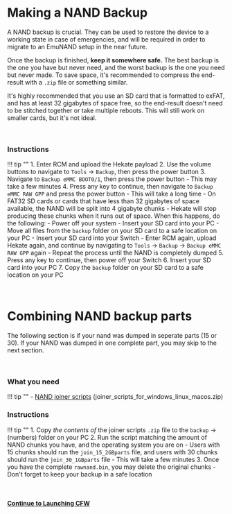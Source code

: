 # Making a NAND Backup

A NAND backup is crucial. They can be used to restore the device to a working state in case of emergencies, and will be required in order to migrate to an EmuNAND setup in the near future.

Once the backup is finished, **keep it somewhere safe.** The best backup is the one you have but never need, and the worst backup is the one you need but never made. To save space, it's recommended to compress the end-result with a `.zip` file or something similar.

It's highly recommended that you use an SD card that is formatted to exFAT, and has at least 32 gigabytes of space free, so the end-result doesn't need to be stitched together or take multiple reboots. This will still work on smaller cards, but it's not ideal.

&nbsp;

### Instructions

!!! tip ""
    1. Enter RCM and upload the Hekate payload
    2. Use the volume buttons to navigate to `Tools` -> `Backup`, then press the power button
    3. Navigate to `Backup eMMC BOOT0/1`, then press the power button
    - This may take a few minutes
    4. Press any key to continue, then navigate to `Backup eMMC RAW GPP` and press the power button
        - This will take a long time
        - On FAT32 SD cards or cards that have less than 32 gigabytes of space available, the NAND will be split into 4 gigabyte chunks
            - Hekate will stop producing these chunks when it runs out of space. When this happens, do the following:
            - Power off your system
            - Insert your SD card into your PC
            - Move all files from the `backup` folder on your SD card to a safe location on your PC
            - Insert your SD card into your Switch
            - Enter RCM again, upload Hekate again, and continue by navigating to `Tools` -> `Backup` -> `Backup eMMC RAW GPP` again
            - Repeat the process until the NAND is completely dumped
    5. Press any key to continue, then power off your Switch
    6. Insert your SD card into your PC
    7. Copy the `backup` folder on your SD card to a safe location on your PC

&nbsp;

# Combining NAND backup parts

The following section is if your nand was dumped in seperate parts (15 or 30). If your NAND was dumped in one complete part, you may skip to the next section. 

&nbsp;

### What you need

!!! tip ""
    - [NAND joiner scripts](https://github.com/CTCaer/hekate/releases/) (joiner_scripts_for_windows_linux_macos.zip)

### Instructions

!!! tip ""
    1. Copy *the contents of* the joiner scripts `.zip` file to the `backup` -> (numbers) folder on your PC
    2. Run the script matching the amount of NAND chunks you have, and the operating system you are on
    - Users with 15 chunks should run the `join_15_2GBparts` file, and users with 30 chunks should run the `join_30_1GBparts` file
    - This will take a few minutes
    3. Once you have the complete `rawnand.bin`, you may delete the original chunks
    - Don't forget to keep your backup in a safe location

&nbsp;

#### [Continue to Launching CFW](launching_cfw.md)
